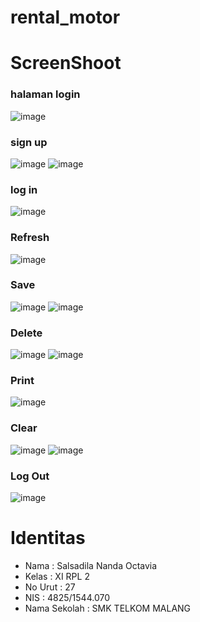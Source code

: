 # rental_motor
# ScreenShoot
### halaman login
![image](https://cloud.githubusercontent.com/assets/18629663/24000917/3e0af580-0a8f-11e7-9149-82c6f42332d5.png)
### sign up
![image](https://cloud.githubusercontent.com/assets/18629663/24001012/83a440f6-0a8f-11e7-8da7-4a11f5ab0d47.png)
![image](https://cloud.githubusercontent.com/assets/18629663/24001023/89dbdb3c-0a8f-11e7-947e-5e3cb74d98b5.png)
### log in
![image](https://cloud.githubusercontent.com/assets/18629663/24001069/a9c3bd34-0a8f-11e7-8450-7ec2861c5d18.png)
### Refresh
![image](https://cloud.githubusercontent.com/assets/18629663/24001085/bc8497cc-0a8f-11e7-9b96-7822315468fb.png)
### Save
![image](https://cloud.githubusercontent.com/assets/18629663/24026064/2636235a-0af1-11e7-99ad-6beaeeb10efa.png)
![image](https://cloud.githubusercontent.com/assets/18629663/24026083/41a4a58a-0af1-11e7-86bd-f7d9f2597e85.png)
### Delete
![image](https://cloud.githubusercontent.com/assets/18629663/24001115/d4250f74-0a8f-11e7-99ac-6ebee009cbc6.png)
![image](https://cloud.githubusercontent.com/assets/18629663/24001139/e57b4fa4-0a8f-11e7-8497-0409163a7cc9.png)
### Print
![image](https://cloud.githubusercontent.com/assets/18629663/24001159/f668e6d2-0a8f-11e7-98fb-f86a8f5fb956.png)
### Clear
![image](https://cloud.githubusercontent.com/assets/18629663/24001213/1cec253a-0a90-11e7-9c85-4d24f5273afe.png)
![image](https://cloud.githubusercontent.com/assets/18629663/24001232/2b785416-0a90-11e7-8a40-5c1c114261be.png)
### Log Out
![image](https://cloud.githubusercontent.com/assets/18629663/24001265/43e80c58-0a90-11e7-9c47-42b787392877.png)

# Identitas
<ul>
    <li>Nama : Salsadila Nanda Octavia
    <li>Kelas : XI RPL 2
    <li>No Urut : 27
    <li>NIS : 4825/1544.070
    <li>Nama Sekolah : SMK TELKOM MALANG 
</ul>
